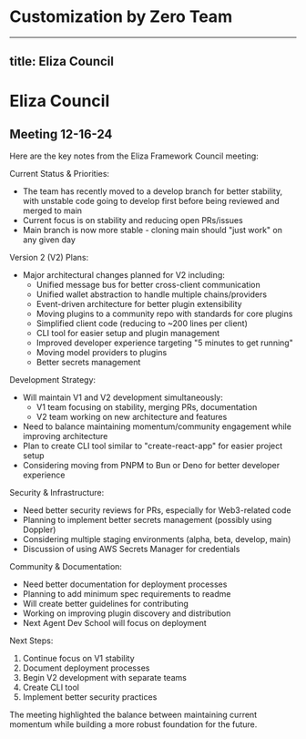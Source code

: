 # Customization by Zero Team

---
title: Eliza Council
---

# Eliza Council


## Meeting 12-16-24
Here are the key notes from the Eliza Framework Council meeting:

Current Status & Priorities:
- The team has recently moved to a develop branch for better stability, with unstable code going to develop first before being reviewed and merged to main
- Current focus is on stability and reducing open PRs/issues
- Main branch is now more stable - cloning main should "just work" on any given day

Version 2 (V2) Plans:
- Major architectural changes planned for V2 including:
  - Unified message bus for better cross-client communication
  - Unified wallet abstraction to handle multiple chains/providers
  - Event-driven architecture for better plugin extensibility
  - Moving plugins to a community repo with standards for core plugins
  - Simplified client code (reducing to ~200 lines per client)
  - CLI tool for easier setup and plugin management
  - Improved developer experience targeting "5 minutes to get running"
  - Moving model providers to plugins
  - Better secrets management

Development Strategy:
- Will maintain V1 and V2 development simultaneously:
  - V1 team focusing on stability, merging PRs, documentation
  - V2 team working on new architecture and features
- Need to balance maintaining momentum/community engagement while improving architecture
- Plan to create CLI tool similar to "create-react-app" for easier project setup
- Considering moving from PNPM to Bun or Deno for better developer experience

Security & Infrastructure:
- Need better security reviews for PRs, especially for Web3-related code
- Planning to implement better secrets management (possibly using Doppler)
- Considering multiple staging environments (alpha, beta, develop, main)
- Discussion of using AWS Secrets Manager for credentials

Community & Documentation:
- Need better documentation for deployment processes
- Planning to add minimum spec requirements to readme
- Will create better guidelines for contributing
- Working on improving plugin discovery and distribution
- Next Agent Dev School will focus on deployment

Next Steps:
1. Continue focus on V1 stability
2. Document deployment processes
3. Begin V2 development with separate teams
4. Create CLI tool
5. Implement better security practices

The meeting highlighted the balance between maintaining current momentum while building a more robust foundation for the future.
